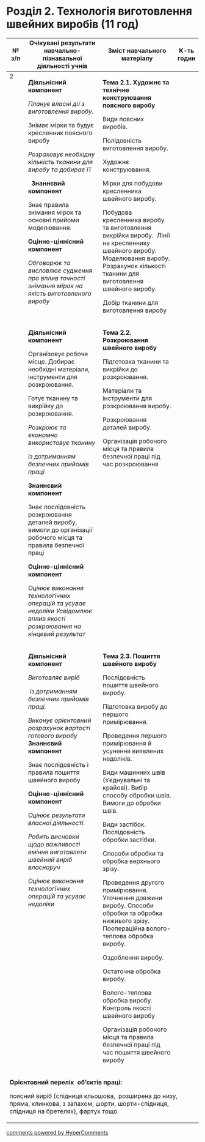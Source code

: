 <div id="hypercomments_widget" class="js-hypercomments-widget invisible"></div>

# Розділ 2. Технологія виготовлення  швейних виробів  (11 год)

<table>
<tr>
<td width="10%" align="center"><b>№ з/п</b></td>
<td width="40%" align="center"><b>Очікувані результати навчально-пізнавальної діяльності учнів</b></td>
<td width="40%" align="center"><b>Зміст навчального матеріалу</b></td>
<td width="10%" align="center"><b>К-ть годин</b></td>
</tr>
<tbody>
<tr>
<td rowspan="3" width="10%" style="vertical-align:top !important;">2</td>
<td width="40%" style="vertical-align:top !important;">
<p><strong>Діяльнісний компонент</strong></p>
<p><em>Планує власні дії з виготовлення виробу.</em></p>
<p>Знімає мірки та будує кресленник поясного виробу</p>
<p><em>Розраховує необхідну кількість тканини для виробу та добирає її</em></p>
<p>&nbsp; <strong>Знаннєвий компонент</strong></p>
<p>Знає правила знімання мірок та основні прийоми моделювання.</p>
<p><strong>Оцінно-ціннісний компонент</strong></p>
<p><em>Обговорює та висловлює судження про вплив точності знімання мірок на якість виготовленого виробу</em></p>
</td>
<td width="40%" style="vertical-align:top !important;">
<p><strong>Тема 2.1. Художнє та&nbsp; технічне конструювання поясного виробу </strong></p>
<p>Види поясних виробів.&nbsp;</p>
<p>Полідовність виготовлення виробу.</p>
<p>Художнє конструювання.</p>
<p>Мірки для побудови кресленника швейного виробу.</p>
<p>Побудова кресленника виробу та виготовлення викрійки виробу.&nbsp; Лінії на кресленнику швейного виробу. Моделювання виробу. Розрахунок кількості тканини для виготовлення швейного виробу.</p>
<p>Добір тканини для виготовлення виробу</p>
</td>
<td width="10%" style="vertical-align:top !important;"></td>
</tr>
<tr>
<td width="40%" style="vertical-align:top !important;">
<p><strong>Діяльнісний компонент</strong></p>
<p>Організовує робоче місце. Добирає необхідні матеріали, інструменти для розкроювання.</p>
<p>Готує тканину та викрійку до розкроювання.</p>
<p><em>Розкроює та економно використовує тканину</em></p>
<p><em>із дотриманням безпечних прийомів праці</em>&nbsp;</p>
<p><strong>Знаннєвий компонент</strong></p>
<p>Знає послідовність розкроювання деталей виробу, вимоги до організації робочого місця та правила безпечної праці</p>
<p><strong>Оцінно-ціннісний компонент</strong></p>
<p><em>Оцінює виконання технологічних операцій та усуває недоліки Усвідомлює вплив якості розкроювання на кінцевий результат</em></p>
</td>
<td width="40%" style="vertical-align:top !important;">
<p><strong>Тема 2.2. Розкроювання швейного виробу</strong></p>
<p>Підготовка тканини та викрійки до розкроювання.</p>
<p>Матеріали та інструменти для розкроювання виробу.</p>
<p>Розкроювання деталей виробу.</p>
<p>Організація робочого місця та правила безпечної праці під час розкроювання</p>
</td>
<td width="10%" style="vertical-align:top !important;"></td>
</tr>
<tr>
<td width="40%" style="vertical-align:top !important;">
<p><strong>Діяльнісний компонент</strong></p>
<p><em>Виготовляє виріб</em></p>
<p><em>&nbsp;із дотриманням безпечних прийомів праці. </em></p>
<p><em>Виконує орієнтовний розрахунок вартості готового виробу</em>&nbsp; <strong>Знаннєвий компонент</strong></p>
<p>Знає послідовність і правила пошиття швейного виробу</p>
<p><strong>Оцінно-ціннісний компонент</strong></p>
<p><em>Оцінює результати власної діяльності.</em></p>
<p><em>Робить висновки щодо важливості вміння виготовляти швейний виріб власноруч</em></p>
<p><em>Оцінює виконання технологічних операцій та усуває недоліки</em></p>
</td>
<td width="40%" style="vertical-align:top !important;">
<p><strong>Тема 2.3. Пошиття швейного виробу</strong></p>
<p>Послідовність пошиття швейного виробу.</p>
<p>Підготовка виробу до першого примірювання.</p>
<p>Проведення першого примірювання й усунення виявлених недоліків.</p>
<p>Види машинних швів (з&rsquo;єднувальні та крайові). Вибір способу обробки швів. Вимоги до обробки швів.</p>
<p>Види застібок. Послідовність обробки застібки.</p>
<p>Способи обробки та обробка верхнього зрізу.</p>
<p>Проведення другого примірювання. Уточнення довжини виробу. Способи обробки та обробка нижнього зрізу. Поопераційна волого-теплова обробка виробу.</p>
<p>Оздоблення виробу.</p>
<p>Остаточна обробка виробу.</p>
<p>Волого-теплова обробка виробу. Контроль якості швейного виробу</p>
<p>Організація робочого місця та правила безпечної праці під час пошиття швейного виробу</p>
</td>
<td width="10%" style="vertical-align:top !important;"></td>
</tr>
<tr>
<td colspan="4" width="40%" style="vertical-align:top !important;">
<p><strong>Орієнтовний перелік&nbsp; об&rsquo;єктів праці:</strong></p>
<p>поясний виріб (спідниця кльошова,&nbsp; розширена до низу, пряма, клинкова, з запахом, шорти, шорти-спідниця, спідниця на бретелях), фартух тощо</p>
</td>
</tr>
</table>

<div class="js-hypercomments-container">
<a href="http://hypercomments.com" class="hc-link" title="comments widget">comments powered by HyperComments</a>
</div>